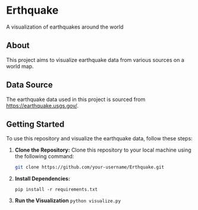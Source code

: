 # Erthquake
A visualization of earthquakes around the world

## About
This project aims to visualize earthquake data from various sources on a world map.

## Data Source
The earthquake data used in this project is sourced from https://earthquake.usgs.gov/.

## Getting Started
To use this repository and visualize the earthquake data, follow these steps:

1. **Clone the Repository:**
   Clone this repository to your local machine using the following command:

   ```bash
   git clone https://github.com/your-username/Erthquake.git
   ````

2. **Install Dependencies:** 
	
	````pip install -r requirements.txt````
	
3. **Run the Visualization**
	````python visualize.py````
	
